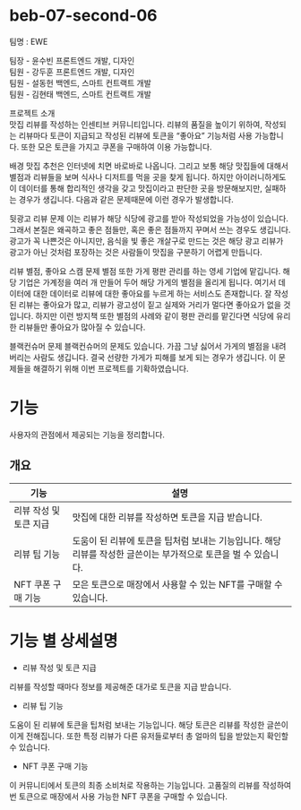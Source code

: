 # beb-07-second-06

팀명 : EWE

팀장 - 윤수빈 프론트엔드 개발, 디자인<br>
팀원 - 강두훈 프론트엔드 개발, 디자인<br>
팀원 - 설동헌 백엔드, 스마트 컨트랙트 개발<br>
팀원 - 김현태 백엔드, 스마트 컨트랙트 개발<br>

프로젝트 소개<br>
맛집 리뷰를 작성하는 인센티브 커뮤니티입니다. 리뷰의 품질을 높이기 위하여, 작성되는 리뷰마다 토큰이 지급되고 작성된 리뷰에 토큰을 “좋아요” 기능처럼 사용 가능합니다. 
또한 모은 토큰을 가지고 쿠폰을 구매하여 이용 가능합니다.

배경
맛집 추천은 인터넷에 치면 바로바로 나옵니다. 그리고 보통 해당 맛집들에 대해서 별점과 리뷰들을 보며 식사나 디저트를 먹을 곳을 찾게 됩니다. 하지만 아이러니하게도 이 데이터를 통해 합리적인 생각을 갖고 맛집이라고 판단한 곳을 방문해보지만, 실패하는 경우가 생깁니다. 다음과 같은 문제때문에 이런 경우가 발생합니다.

뒷광고 리뷰 문제
이는 리뷰가 해당 식당에 광고를 받아 작성되었을 가능성이 있습니다. 그래서 본질은 왜곡하고 좋은 점들만, 혹은 좋은 점들까지 꾸며서 쓰는 경우도 생깁니다. 광고가 꼭 나쁜것은 아니지만, 음식을 빛 좋은 개살구로 만드는 것은 해당 광고 리뷰가 광고가 아닌 것처럼 포장하는 것은 사람들이 맛집을 구분하기 어렵게 만듭니다. 

리뷰 별점, 좋아요 스캠 문제
별점 또한 가게 평판 관리를 하는 영세 기업에 맡깁니다. 해당 기업은 가계정을 여러 개 만들어 두어 해당 가게의 별점을 올리게 됩니다. 여기서 데이터에 대한 데이터로 리뷰에 대한 좋아요를 누르게 하는 서비스도 존재합니다. 잘 작성된 리뷰는 좋아요가 많고, 리뷰가 광고성이 짙고 실제와 거리가 멀다면 좋아요가 없을 것입니다. 하지만 이런 방지책 또한 별점의 사례와 같이 평판 관리를 맡긴다면 식당에 유리한 리뷰들만 좋아요가 많아질 수 있습니다.

블랙컨슈머 문제
블랙컨슈머의 문제도 있습니다. 가끔 그냥 싫어서 가게의 별점을 내려버리는 사람도 생깁니다. 결국 선량한 가게가 피해를 보게 되는 경우가 생깁니다.
이 문제들을 해결하기 위해 이번 프로젝트를 기확하였습니다.

# 기능

사용자의 관점에서 제공되는 기능을 정리합니다.

## 개요

| 기능 | 설명 |
| --- | --- |
| 리뷰 작성 및 토큰 지급 | 맛집에 대한 리뷰를 작성하면 토큰을 지급 받습니다. |
| 리뷰 팁 기능 | 도움이 된 리뷰에 토큰을 팁처럼 보내는 기능입니다. 해당 리뷰를 작성한 글쓴이는 부가적으로 토큰을 벌 수 있습니다. |
| NFT 쿠폰 구매 기능 | 모은 토큰으로 매장에서 사용할 수 있는 NFT를 구매할 수 있습니다. |

# 기능 별 상세설명

- 리뷰 작성 및 토큰 지급

리뷰를 작성할 때마다 정보를 제공해준 대가로 토큰을 지급 받습니다.

- 리뷰 팁 기능

도움이 된 리뷰에 토큰을 팁처럼 보내는 기능입니다. 해당 토큰은 리뷰를 작성한 글쓴이이게 전해집니다.  또한 특정 리뷰가 다른 유저들로부터 총 얼마의 팁을 받았는지 확인할 수 있습니다. 

- NFT 쿠폰 구매 기능

이 커뮤니티에서 토큰의 최종 소비처로 작용하는 기능입니다. 고품질의 리뷰를 작성하여 번 토큰으로 매장에서 사용 가능한 NFT 쿠폰을 구매할 수 있습니다.
